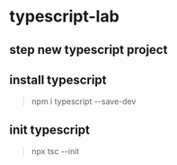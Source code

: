 # typescript-lab
## step new typescript project

## install typescript 
> npm i typescript --save-dev

## init typescript
> npx tsc --init

